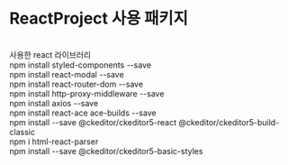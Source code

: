 # ReactProject 사용 패키지


<br>
사용한 react 라이브러리
<br>
npm install styled-components --save
<br>
npm install react-modal --save
<br>
npm install react-router-dom --save
<br>
npm install http-proxy-middleware --save
<br>
npm install axios --save
<br>
npm install react-ace ace-builds --save
<br>
npm install --save @ckeditor/ckeditor5-react @ckeditor/ckeditor5-build-classic
<br>
npm i html-react-parser
<br>
npm install --save @ckeditor/ckeditor5-basic-styles
